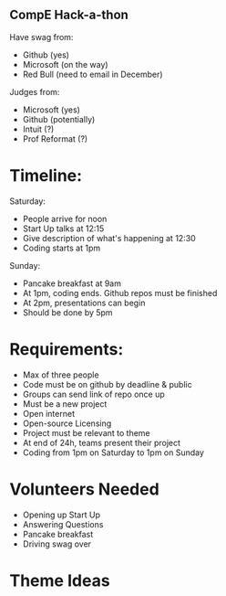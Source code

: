 CompE Hack-a-thon 
-----------------

Have swag from:
- Github (yes)
- Microsoft (on the way)
- Red Bull (need to email in December)

Judges from:
- Microsoft (yes)
- Github (potentially)
- Intuit (?)
- Prof Reformat (?)

Timeline:
=========

Saturday:
- People arrive for noon
- Start Up talks at 12:15
- Give description of what's happening at 12:30
- Coding starts at 1pm

Sunday:
- Pancake breakfast at 9am
- At 1pm, coding ends. Github repos must be finished
- At 2pm, presentations can begin
- Should be done by 5pm


Requirements:
=============
- Max of three people
- Code must be on github by deadline & public
- Groups can send link of repo once up
- Must be a new project
- Open internet
- Open-source Licensing
- Project must be relevant to theme
- At end of 24h, teams present their project
- Coding from 1pm on Saturday to 1pm on Sunday

Volunteers Needed
=================
- Opening up Start Up
- Answering Questions
- Pancake breakfast
- Driving swag over

Theme Ideas
===========

